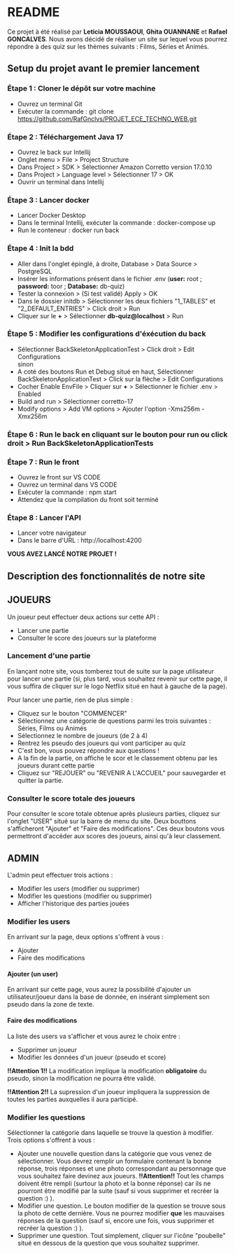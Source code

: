 # README
Ce projet à été réalisé par **Leticia MOUSSAOUI**, **Ghita OUANNANE** et **Rafael GONCALVES**.
Nous avons décidé de réaliser un site sur lequel vous pourrez répondre à des quiz sur les thèmes suivants : Films, Séries et Animés.

## Setup du projet avant le premier lancement
### Étape 1 : Cloner le dépôt sur votre machine
- Ouvrez un terminal Git
- Exécuter la commande : git clone https://github.com/RafGnclvs/PROJET_ECE_TECHNO_WEB.git
### Étape 2 : Téléchargement Java 17
- Ouvrez le back sur Intellij
- Onglet menu > File > Project Structure
- Dans Project > SDK > Sélectionner Amazon Corretto version 17.0.10
- Dans Project > Language level > Sélectionner 17 > OK
- Ouvrir un terminal dans Intellij
### Étape 3 : Lancer docker
- Lancer Docker Desktop
- Dans le terminal Intellij, exécuter la commande : docker-compose up
- Run le conteneur : docker run back
### Étape 4 : Init la bdd
- Aller dans l'onglet épinglé, à droite, Database > Data Source > PostgreSQL
- Insérer les informations présent dans le fichier .env (**user:** root ; **password:** toor ; **Database:** db-quiz)
- Tester la connexion > (Si test validé) Apply > OK
- Dans le dossier initdb > Sélectionner les deux fichiers "1_TABLES" et "2_DEFAULT_ENTRIES" > Click droit > Run
- Cliquer sur le **+** > Sélectionner **db-quiz@localhost** > Run
### Étape 5 : Modifier les configurations d'éxécution du back
- Sélectionner BackSkeletonApplicationTest > Click droit > Edit Configurations  
sinon
- A coté des boutons Run et Debug situé en haut, Sélectionner BackSkeletonApplicationTest > Click sur la flèche > Edit Configurations
- Cocher Enable EnvFile > Cliquer sur **+** > Sélectionner le fichier .env > Enabled
- Build and run > Sélectionner corretto-17
- Modify options > Add VM options > Ajouter l'option -Xms256m -Xmx256m
### Étape 6 : Run le back en cliquant sur le bouton pour run ou click droit > Run BackSkeletonApplicationTests
### Étape 7 : Run le front 
- Ouvrez le front sur VS CODE
- Ouvrez un terminal dans VS CODE
- Exécuter la commande : npm start
- Attendez que la compilation du front soit terminé
### Étape 8 : Lancer l'API
- Lancer votre navigateur
- Dans le barre d'URL : http://localhost:4200

**VOUS AVEZ LANCÉ NOTRE PROJET !**

## Description des fonctionnalités de notre site
## JOUEURS
Un joueur peut effectuer deux actions sur cette API :
- Lancer une partie
- Consulter le score des joueurs sur la plateforme

### Lancement d'une partie
En lançant notre site, vous tomberez tout de suite sur la page utilisateur pour lancer une partie (si, plus tard, vous souhaitez revenir sur cette page, il vous suffira de cliquer sur le logo Netflix situé en haut à gauche de la page).

Pour lancer une partie, rien de plus simple : 
- Cliquez sur le bouton "COMMENCER" 
- Sélectionnez une catégorie de questions parmi les trois suivantes : Séries, Films ou Animés 
- Sélectionnez le nombre de joueurs (de 2 à 4) 
- Rentrez les pseudo des joueurs qui vont participer au quiz
- C'est bon, vous pouvez répondre aux questions !
- A la fin de la partie, on affiche le scor et le classement obtenu par les joueurs durant cette partie
- Cliquez sur "REJOUER" ou "REVENIR A L'ACCUEIL" pour sauvegarder et quitter la partie. 

### Consulter le score totale des joueurs
Pour consulter le score totale obtenue après plusieurs parties, cliquez sur l'onglet "USER" situé sur la barre de menu du site. Deux bouttons s'afficheront "Ajouter" et "Faire des modifications". Ces deux boutons vous permettront d'accéder aux scores des joueurs, ainsi qu'à leur classement.

## ADMIN
L'admin peut effectuer trois actions :
- Modifier les users (modifier ou supprimer)
- Modifier les questions (modifier ou supprimer)
- Afficher l'historique des parties jouées

### Modifier les users
En arrivant sur la page, deux options s'offrent à vous :
- Ajouter
- Faire des modifications

#### Ajouter (un user)
En arrivant sur cette page, vous aurez la possibilité d'ajouter un utilisateur/joueur dans la base de donnée, en insérant simplement son pseudo dans la zone de texte.

#### Faire des modifications
La liste des users va s'afficher et vous aurez le choix entre :
- Supprimer un joueur 
- Modifier les données d'un joueur (pseudo et score)

**!!Attention 1!!** La modification implique la modification **obligatoire** du pseudo, sinon la modification ne pourra être validé.

**!!Attention 2!!** La supression d'un joueur impliquera la suppression de toutes les parties auxquelles il aura participé.

### Modifier les questions
Sélectionner la catégorie dans laquelle se trouve la question à modifier. Trois options s'offrent à vous :
- Ajouter une nouvelle question dans la catégorie que vous venez de sélectionner. Vous devrez remplir un formulaire contenant la bonne réponse, trois réponses et une photo correspondant au personnage que vous souhaitez faire devinez aux joueurs. **!!Attention!!** Tout les champs doivent être rempli (surtour la photo et la bonne réponse) car ils ne pourront être modifié par la suite (sauf si vous supprimer et recréer la question :) ).
- Modifier une question. Le bouton modifier de la question se trouve sous la photo de cette dernière. Vous ne pourrez modifier **que** les mauvaises réponses de la question (sauf si, encore une fois, vous supprimer et recréer la question :) ).
- Supprimer une question. Tout simplement, cliquer sur l'icône "poubelle" situé en dessous de la question que vous souhaitez supprimer. 
